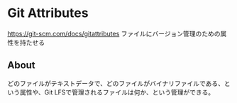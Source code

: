 # Git Attributes
https://git-scm.com/docs/gitattributes
ファイルにバージョン管理のための属性を持たせる


## About
どのファイルがテキストデータで、どのファイルがバイナリファイルである、という属性や、Git LFSで管理されるファイルは何か、という管理ができる。
